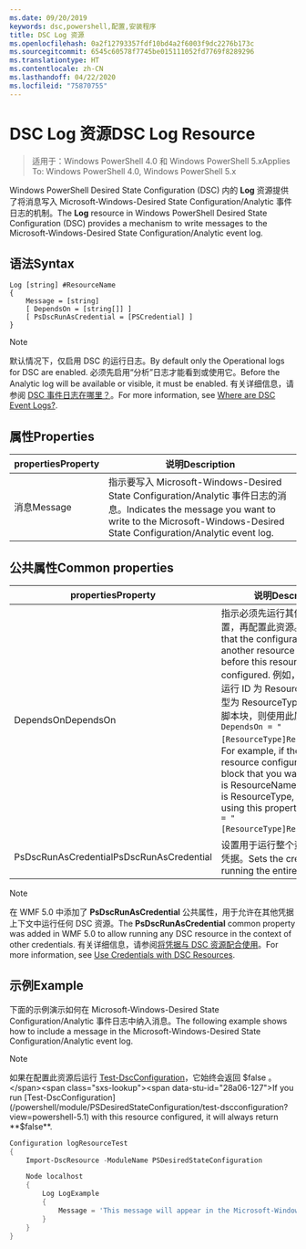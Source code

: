 ```yaml
---
ms.date: 09/20/2019
keywords: dsc,powershell,配置,安装程序
title: DSC Log 资源
ms.openlocfilehash: 0a2f12793357fdf10bd4a2f6003f9dc2276b173c
ms.sourcegitcommit: 6545c60578f7745be015111052fd7769f8289296
ms.translationtype: HT
ms.contentlocale: zh-CN
ms.lasthandoff: 04/22/2020
ms.locfileid: "75870755"
---
```

# <a name="dsc-log-resource"></a><span data-ttu-id="28a06-103">DSC Log 资源</span><span class="sxs-lookup"><span data-stu-id="28a06-103">DSC Log Resource</span></span>

> <span data-ttu-id="28a06-104">适用于：Windows PowerShell 4.0 和 Windows PowerShell 5.x</span><span class="sxs-lookup"><span data-stu-id="28a06-104">Applies To: Windows PowerShell 4.0, Windows PowerShell 5.x</span></span>

<span data-ttu-id="28a06-105">Windows PowerShell Desired State Configuration (DSC) 内的 **Log** 资源提供了将消息写入 Microsoft-Windows-Desired State Configuration/Analytic 事件日志的机制。</span><span class="sxs-lookup"><span data-stu-id="28a06-105">The **Log** resource in Windows PowerShell Desired State Configuration (DSC) provides a mechanism to write messages to the Microsoft-Windows-Desired State Configuration/Analytic event log.</span></span>

## <a name="syntax"></a><span data-ttu-id="28a06-106">语法</span><span class="sxs-lookup"><span data-stu-id="28a06-106">Syntax</span></span>

```Syntax
Log [string] #ResourceName
{
    Message = [string]
    [ DependsOn = [string[]] ]
    [ PsDscRunAsCredential = [PSCredential] ]
}
```

> [!NOTE]
> <span data-ttu-id="28a06-107">默认情况下，仅启用 DSC 的运行日志。</span><span class="sxs-lookup"><span data-stu-id="28a06-107">By default only the Operational logs for DSC are enabled.</span></span> <span data-ttu-id="28a06-108">必须先启用“分析”日志才能看到或使用它。</span><span class="sxs-lookup"><span data-stu-id="28a06-108">Before the Analytic log will be available or visible, it must be enabled.</span></span> <span data-ttu-id="28a06-109">有关详细信息，请参阅 [DSC 事件日志在哪里？](../../../troubleshooting/troubleshooting.md#where-are-dsc-event-logs)。</span><span class="sxs-lookup"><span data-stu-id="28a06-109">For more information, see [Where are DSC Event Logs?](../../../troubleshooting/troubleshooting.md#where-are-dsc-event-logs).</span></span>

## <a name="properties"></a><span data-ttu-id="28a06-110">属性</span><span class="sxs-lookup"><span data-stu-id="28a06-110">Properties</span></span>

| <span data-ttu-id="28a06-111">properties</span><span class="sxs-lookup"><span data-stu-id="28a06-111">Property</span></span> |                                                   <span data-ttu-id="28a06-112">说明</span><span class="sxs-lookup"><span data-stu-id="28a06-112">Description</span></span>                                                    |
| -------- | ---------------------------------------------------------------------------------------------------------------- |
| <span data-ttu-id="28a06-113">消息</span><span class="sxs-lookup"><span data-stu-id="28a06-113">Message</span></span>  | <span data-ttu-id="28a06-114">指示要写入 Microsoft-Windows-Desired State Configuration/Analytic 事件日志的消息。</span><span class="sxs-lookup"><span data-stu-id="28a06-114">Indicates the message you want to write to the Microsoft-Windows-Desired State Configuration/Analytic event log.</span></span> |

## <a name="common-properties"></a><span data-ttu-id="28a06-115">公共属性</span><span class="sxs-lookup"><span data-stu-id="28a06-115">Common properties</span></span>

|       <span data-ttu-id="28a06-116">properties</span><span class="sxs-lookup"><span data-stu-id="28a06-116">Property</span></span>       |                                                                                                                                                          <span data-ttu-id="28a06-117">说明</span><span class="sxs-lookup"><span data-stu-id="28a06-117">Description</span></span>                                                                                                                                                           |
| -------------------- | ------------------------------------------------------------------------------------------------------------------------------------------------------------------------------------------------------------------------------------------------------------------------------------------------------------------------------ |
| <span data-ttu-id="28a06-118">DependsOn</span><span class="sxs-lookup"><span data-stu-id="28a06-118">DependsOn</span></span>            | <span data-ttu-id="28a06-119">指示必须先运行其他资源的配置，再配置此资源。</span><span class="sxs-lookup"><span data-stu-id="28a06-119">Indicates that the configuration of another resource must run before this resource is configured.</span></span> <span data-ttu-id="28a06-120">例如，如果想要首先运行 ID 为 ResourceName、类型为 ResourceType 的资源配置脚本块，则使用此属性的语法为 `DependsOn = "[ResourceType]ResourceName"`。</span><span class="sxs-lookup"><span data-stu-id="28a06-120">For example, if the ID of the resource configuration script block that you want to run first is ResourceName and its type is ResourceType, the syntax for using this property is `DependsOn = "[ResourceType]ResourceName"`.</span></span> |
| <span data-ttu-id="28a06-121">PsDscRunAsCredential</span><span class="sxs-lookup"><span data-stu-id="28a06-121">PsDscRunAsCredential</span></span> | <span data-ttu-id="28a06-122">设置用于运行整个资源的身份的凭据。</span><span class="sxs-lookup"><span data-stu-id="28a06-122">Sets the credential for running the entire resource as.</span></span>                                                                                                                                                                                                                                                                        |

> [!NOTE]
> <span data-ttu-id="28a06-123">在 WMF 5.0 中添加了 **PsDscRunAsCredential** 公共属性，用于允许在其他凭据上下文中运行任何 DSC 资源。</span><span class="sxs-lookup"><span data-stu-id="28a06-123">The **PsDscRunAsCredential** common property was added in WMF 5.0 to allow running any DSC resource in the context of other credentials.</span></span> <span data-ttu-id="28a06-124">有关详细信息，请参阅[将凭据与 DSC 资源配合使用](../../../configurations/runasuser.md)。</span><span class="sxs-lookup"><span data-stu-id="28a06-124">For more information, see [Use Credentials with DSC Resources](../../../configurations/runasuser.md).</span></span>

## <a name="example"></a><span data-ttu-id="28a06-125">示例</span><span class="sxs-lookup"><span data-stu-id="28a06-125">Example</span></span>

<span data-ttu-id="28a06-126">下面的示例演示如何在 Microsoft-Windows-Desired State Configuration/Analytic 事件日志中纳入消息。</span><span class="sxs-lookup"><span data-stu-id="28a06-126">The following example shows how to include a message in the Microsoft-Windows-Desired State Configuration/Analytic event log.</span></span>

> [!NOTE]
> <span data-ttu-id="28a06-127">如果在配置此资源后运行 [Test-DscConfiguration](/powershell/module/PSDesiredStateConfiguration/test-dscconfiguration?view=powershell-5.1)，它始终会返回 $false  。</span><span class="sxs-lookup"><span data-stu-id="28a06-127">If you run [Test-DscConfiguration](/powershell/module/PSDesiredStateConfiguration/test-dscconfiguration?view=powershell-5.1) with this resource configured, it will always return **$false**.</span></span>

```powershell
Configuration logResourceTest
{
    Import-DscResource -ModuleName PSDesiredStateConfiguration

    Node localhost
    {
        Log LogExample
        {
            Message = 'This message will appear in the Microsoft-Windows-Desired State Configuration/Analytic event log.'
        }
    }
}
```

